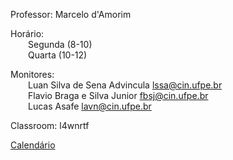 Professor: Marcelo d'Amorim

Horário:<br>
  Segunda (8-10)<br>
  Quarta (10-12)

Monitores: <br>
  Luan Silva de Sena Advincula <lssa@cin.ufpe.br><br>
  Flavio Braga e Silva Junior <fbsj@cin.ufpe.br><br>
  Lucas Asafe <lavn@cin.ufpe.br>
  
  Classroom: l4wnrtf
  
  [Calendário](https://docs.google.com/spreadsheets/d/1cwtybq01K7j-1T_WmUMId7IKJWcuTBnFRV3U6QY2tiU/edit#gid=176233544)
